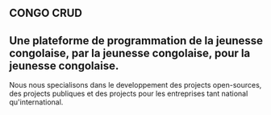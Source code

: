 ## CONGO CRUD

## Une plateforme de programmation de la jeunesse congolaise, par la jeunesse congolaise, pour la jeunesse congolaise.


Nous nous specialisons dans le developpement des projects open-sources, des projects  publiques et des projects pour les entreprises tant national qu'international.

